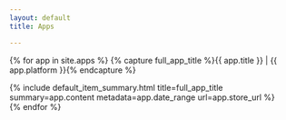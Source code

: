 ```yaml
---
layout: default
title: Apps

---
```


{% for app in site.apps %}
{% capture full_app_title %}{{ app.title }} | {{ app.platform }}{% endcapture %}
<summary>{% include default_item_summary.html title=full_app_title summary=app.content metadata=app.date_range url=app.store_url %}</summary>
{% endfor %}
